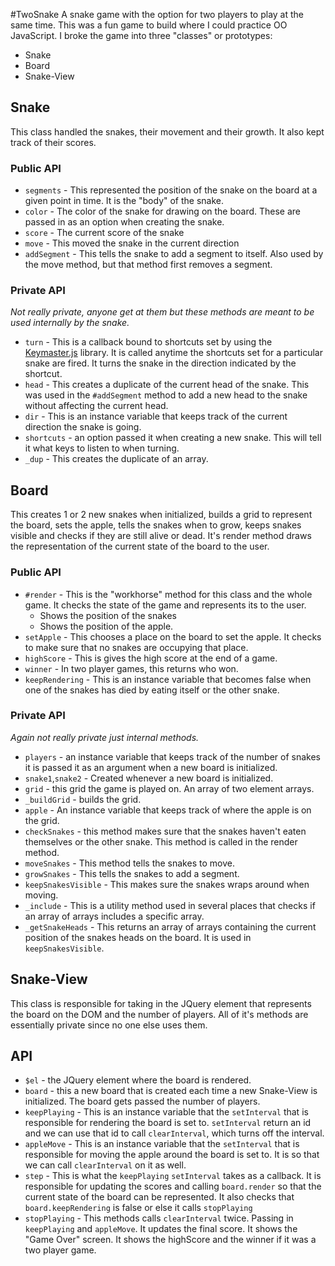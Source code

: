 #TwoSnake
A snake game with the option for two players to play at the same time. 
This was a fun game to build where I could practice OO JavaScript. I broke the game into three "classes" or prototypes:

* Snake
* Board
* Snake-View

## Snake 
This class handled the snakes, their movement and their growth. It also kept track of their scores.

### Public API

* `segments` - This represented the position of the snake on the board at a given point in time. It is the "body" of the snake.
* `color` - The color of the snake for drawing on the board. These are passed in as an option when creating the snake.
* `score` - The current score of the snake
* `move` - This moved the snake in the current direction 
* `addSegment` - This tells the snake to add a segment to itself. Also used by the move method, but that method first removes a segment. 

### Private API

*Not really private, anyone get at them but these methods are meant to be used internally by the snake.* 

* `turn` - This is a callback bound to shortcuts set by using the [Keymaster.js](https://github.com/madrobby/keymaster) library. It is called anytime the shortcuts set for a particular snake are fired. It turns the snake in the direction indicated by the shortcut.
* `head` - This creates a duplicate of the current head of the snake. This was used in the `#addSegment` method to add a new head to the snake without affecting the current head.
* `dir` - This is an instance variable that keeps track of the current direction the snake is going. 
* `shortcuts` - an option passed it when creating a new snake. This will tell it what keys to listen to when turning.
* `_dup` - This creates the duplicate of an array.


## Board 
This creates 1 or 2 new snakes when initialized, builds a grid to represent the board, sets the apple, tells the snakes when to grow, keeps snakes visible and checks if they are still alive or dead. It's render method draws the representation of the current state of the board to the user.

### Public API
* `#render` - This is the "workhorse" method for this class and the whole game. It checks the state of the game  and represents its to the user.
  * Shows the position of the snakes
  * Shows the position of the apple. 
* `setApple` - This chooses a place on the board to set the apple. It checks to make sure that no snakes are occupying that place.
* `highScore` - This is gives the high score at the end of a game.
* `winner` - In two player games, this returns who won. 
* `keepRendering` - This is an instance variable that becomes false when one of the snakes has died by eating itself or the other snake.
 
### Private API

*Again not really private just internal methods.*

* `players` - an instance variable that keeps track of the number of snakes it is passed it as an argument when a new board is initialized.
* `snake1`,`snake2` - Created whenever a new board is initialized.
* `grid` - this grid the game is played on. An array of two element arrays.
* `_buildGrid` - builds the grid.
* `apple` - An instance variable that keeps track of where the apple is on the grid.
* `checkSnakes` - this method makes sure that the snakes haven't eaten themselves or the other snake. This method is called in the render method.
* `moveSnakes` - This method tells the snakes to move.
* `growSnakes` - This tells the snakes to add a segment.
* `keepSnakesVisible` - This makes sure the snakes wraps around when moving.
* `_include` - This is a utility method used in several places that checks if an array of arrays includes a specific array.
* `_getSnakeHeads` - This returns an array of arrays containing the current position of the snakes heads on the board. It is used in `keepSnakesVisible`. 
 
 
## Snake-View
This class is responsible for taking in the JQuery element that represents the board on the DOM and the number of players. All of it's methods are essentially private since no one else uses them. 

## API

* `$el` - the JQuery element where the board is rendered.
* `board` - this a new board that is created each time a new Snake-View is initialized. The board gets passed the number of players.
* `keepPlaying` - This is an instance variable that the `setInterval` that is responsible for rendering the board is set to. `setInterval` return an id and we can use that id to call `clearInterval`, which turns off the interval.
* `appleMove` - This is an instance variable that the `setInterval` that is responsible for moving the apple around the board is set to. It is so that we can call `clearInterval` on it as well.
* `step` - This is what the `keepPlaying` `setInterval` takes as a callback. It is responsible for updating the scores and calling `board.render` so that the current state of the board can be represented. It also checks that `board.keepRendering` is false or else it calls `stopPlaying`
* `stopPlaying` - This methods calls `clearInterval` twice. Passing in `keepPlaying` and `appleMove`. It updates the final score. It shows the "Game Over" screen. It shows the highScore and the winner if it was a two player game.

